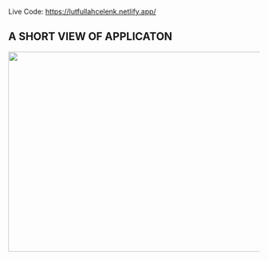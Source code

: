 Live Code: https://lutfullahcelenk.netlify.app/

## A SHORT VIEW OF APPLICATON

<img src="https://media.giphy.com/media/HRNdd6qtxT6pdxmUdW/giphy.gif" width="800" height="400m" />
